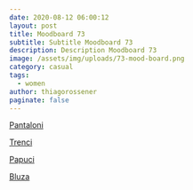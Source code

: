 ```yaml
---
date: 2020-08-12 06:00:12
layout: post
title: Moodboard 73
subtitle: Subtitle Moodboard 73
description: Description Moodboard 73
image: /assets/img/uploads/73-mood-board.png
category: casual
tags:
  - women
author: thiagorossener
paginate: false
---
```

[Pantaloni](http://bit.do/fHrJc)

[Trenci](http://bit.do/fHrJd)

[Papuci](http://bit.do/fHrJf)

[Bluza](http://bit.do/fHrJj)